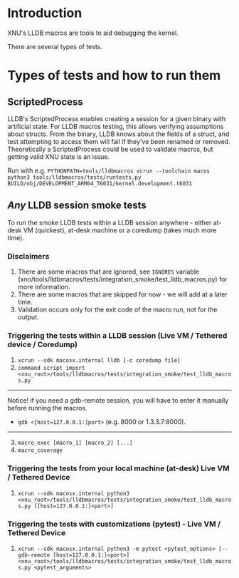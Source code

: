 # Introduction
XNU's LLDB macros are tools to aid debugging the kernel.

There are several types of tests.

# Types of tests and how to run them
## ScriptedProcess
LLDB's ScriptedProcess enables creating a session for a given binary with artificial state.
For LLDB macros testing, this allows verifying assumptions about structs.
From the binary, LLDB knows about the fields of a struct, and test attempting to access them will fail if they've been
renamed or removed.
Theoretically a ScriptedProcess could be used to validate macros, but getting valid XNU state is an issue.

Run with e.g.
`PYTHONPATH=tools/lldbmacros xcrun --toolchain macos python3 tools/lldbmacros/tests/runtests.py BUILD/obj/DEVELOPMENT_ARM64_T6031/kernel.development.t6031`

## *Any* LLDB session smoke tests

To run the smoke LLDB tests within a LLDB session anywhere - either at-desk VM (quickest), at-desk machine or a coredump 
(takes much more time).

### Disclaimers 
1. There are some macros that are ignored, see `IGNORES` variable (xno/tools/lldbmacros/tests/integration_smoke/test_lldb_macros.py) for more information.
2. There are some macros that are skipped for now - we will add at a later time.
3. Validation occurs only for the exit code of the macro run, not for the output.

### Triggering the tests within a LLDB session (Live VM / Tethered device / Coredump)
1. `xcrun --sdk macosx.internal lldb [-c coredump file]`
2. `command script import <xnu_root>/tools/lldbmacros/tests/integration_smoke/test_lldb_macros.py`
-----
Notice! if you need a gdb-remote session, you will have to enter it manually before running the macros.
* `gdb <[host=127.0.0.1:]port>` (e.g. 8000 or 1.3.3.7:8000).
-----
3. `macro_exec [macro_1] [macro_2] [...]`
4. `macro_coverage`

### Triggering the tests from your local machine (at-desk) Live VM / Tethered Device
1. `xcrun --sdk macosx.internal python3 <xnu_root>/tools/lldbmacros/tests/integration_smoke/test_lldb_macros.py [[host=127.0.0.1:]<port>]`

### Triggering the tests with customizations (pytest) - Live VM / Tethered Device
1. `xcrun --sdk macosx.internal python3 -m pytest <pytest_options> [--gdb-remote [host=127.0.0.1:]<port>] <xnu_root>/tools/lldbmacros/tests/integration_smoke/test_lldb_macros.py <pytest_arguments>`
